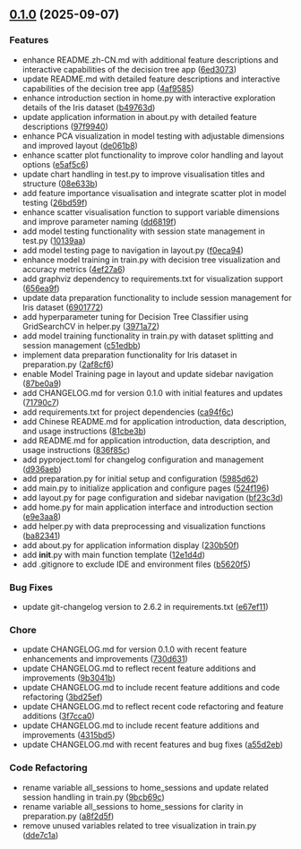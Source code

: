 <!-- insertion marker -->
<a name="0.1.0"></a>

## [0.1.0](https://github.com///compare/8bbc4d13eebd9294363d4cc7f1be6b13068866aa...0.1.0) (2025-09-07)

### Features

- enhance README.zh-CN.md with additional feature descriptions and interactive capabilities of the decision tree app ([6ed3073](https://github.com///commit/6ed3073a1bc5330b9cd1c32d446bf8ed81945415))
- update README.md with detailed feature descriptions and interactive capabilities of the decision tree app ([4af9585](https://github.com///commit/4af95851035d33b331c72ff695085deb303cb18d))
- enhance introduction section in home.py with interactive exploration details of the Iris dataset ([b49763d](https://github.com///commit/b49763df5e22f4f01f1ce0bd12d8388519227c3c))
- update application information in about.py with detailed feature descriptions ([97f9940](https://github.com///commit/97f9940765d02489b50a676bb57fea55db2f2eea))
- enhance PCA visualization in model testing with adjustable dimensions and improved layout ([de061b8](https://github.com///commit/de061b8afd8fe9f3d8fee628bfc07039600d07f9))
- enhance scatter plot functionality to improve color handling and layout options ([e5af5c6](https://github.com///commit/e5af5c6595f0be4cd68b60f8792af01204532456))
- update chart handling in test.py to improve visualisation titles and structure ([08e633b](https://github.com///commit/08e633bf354c39a9df21027b3415e5b74707c587))
- add feature importance visualisation and integrate scatter plot in model testing ([26bd59f](https://github.com///commit/26bd59f2ce87e1ad2d6330396b391ccc89ad40ed))
- enhance scatter visualisation function to support variable dimensions and improve parameter naming ([dd6819f](https://github.com///commit/dd6819fa5e2f8af3d65920530409a2ff0a28d67d))
- add model testing functionality with session state management in test.py ([10139aa](https://github.com///commit/10139aadb740d1b1befae543e336670fc77ae3c1))
- add model testing page to navigation in layout.py ([f0eca94](https://github.com///commit/f0eca942df2b809c2d28fb3585e67882dcba086e))
- enhance model training in train.py with decision tree visualization and accuracy metrics ([4ef27a6](https://github.com///commit/4ef27a662e7548ab4f66a0a0e48f0862265db695))
- add graphviz dependency to requirements.txt for visualization support ([656ea9f](https://github.com///commit/656ea9f6330fdd8c47c94a22b3391e8e7f685a74))
- update data preparation functionality to include session management for Iris dataset ([6901772](https://github.com///commit/690177255c1c1554456d9e3d4f31a86be2df23bb))
- add hyperparameter tuning for Decision Tree Classifier using GridSearchCV in helper.py ([3971a72](https://github.com///commit/3971a72e6c1cc18bb104139cbd1dea48e8174257))
- add model training functionality in train.py with dataset splitting and session management ([c51edbb](https://github.com///commit/c51edbb2a50aaef04ac8c248cf5943fbce80416a))
- implement data preparation functionality for Iris dataset in preparation.py ([2af8cf6](https://github.com///commit/2af8cf6bacf3153be0d9a7f328b3c81dc049f3f2))
- enable Model Training page in layout and update sidebar navigation ([87be0a9](https://github.com///commit/87be0a9ec87a513bcedf1168ff908dc1ba62ca41))
- add CHANGELOG.md for version 0.1.0 with initial features and updates ([71790c7](https://github.com///commit/71790c7b12ff4bcbb439c951679bff22ffd6c4b9))
- add requirements.txt for project dependencies ([ca94f6c](https://github.com///commit/ca94f6c87788aec4d1665c01f2b0480021313bd5))
- add Chinese README.md for application introduction, data description, and usage instructions ([81cbe3b](https://github.com///commit/81cbe3b2a617107aa3153835f459b51fcd011627))
- add README.md for application introduction, data description, and usage instructions ([836f85c](https://github.com///commit/836f85cb3682ac833a22ca9a5030cf38334609f4))
- add pyproject.toml for changelog configuration and management ([d936aeb](https://github.com///commit/d936aebf396f7d0bcaf95f7e313beac9ad1dd154))
- add preparation.py for initial setup and configuration ([5985d62](https://github.com///commit/5985d62d3329ac2661a35a4361651562ce65b4c9))
- add main.py to initialize application and configure pages ([524f196](https://github.com///commit/524f196d9f888acd686e1cf539c51bee4a208205))
- add layout.py for page configuration and sidebar navigation ([bf23c3d](https://github.com///commit/bf23c3dbae4edf1172de1bd2c9867964de5aa01b))
- add home.py for main application interface and introduction section ([e9e3aa8](https://github.com///commit/e9e3aa89a6c0d6b11a07e283b146789414165b1d))
- add helper.py with data preprocessing and visualization functions ([ba82341](https://github.com///commit/ba82341ee43d0cc77f45980a64daab6d0fe96015))
- add about.py for application information display ([230b50f](https://github.com///commit/230b50f28574bfac003bdde9a03da3200cf1ebbf))
- add __init__.py with main function template ([12e1d4d](https://github.com///commit/12e1d4db01d190c6bad3b8f46eb5d25f8e040297))
- add .gitignore to exclude IDE and environment files ([b5620f5](https://github.com///commit/b5620f50f7a04c8eee12caad0e0eb99c966a3bca))

### Bug Fixes

- update git-changelog version to 2.6.2 in requirements.txt ([e67ef11](https://github.com///commit/e67ef1125b608e83e75dbe5fc505982fec338055))

### Chore

- update CHANGELOG.md for version 0.1.0 with recent feature enhancements and improvements ([730d631](https://github.com///commit/730d6316ffca7b858efa5488f32398dbe6b1882b))
- update CHANGELOG.md to reflect recent feature additions and improvements ([9b3041b](https://github.com///commit/9b3041b4d9f617283761268117c214337fdeed11))
- update CHANGELOG.md to include recent feature additions and code refactoring ([3bd25ef](https://github.com///commit/3bd25ef06d965b4e98c7018ac6d654a4652072c6))
- update CHANGELOG.md to reflect recent code refactoring and feature additions ([3f7cca0](https://github.com///commit/3f7cca0f2ce7c641c5d214ece114da674d90fd68))
- update CHANGELOG.md to include recent feature additions and improvements ([4315bd5](https://github.com///commit/4315bd572843059ee2de493c8eb34367aa8dfc44))
- update CHANGELOG.md with recent features and bug fixes ([a55d2eb](https://github.com///commit/a55d2eb97276b54274be56e4e15bdbdd4e3ec100))

### Code Refactoring

- rename variable all_sessions to home_sessions and update related session handling in train.py ([9bcb69c](https://github.com///commit/9bcb69c3cefd9efb1356d9116a00a22b5e17f17a))
- rename variable all_sessions to home_sessions for clarity in preparation.py ([a8f2d5f](https://github.com///commit/a8f2d5f7b5e10a092443b744e2e556a35e71468b))
- remove unused variables related to tree visualization in train.py ([dde7c1a](https://github.com///commit/dde7c1a38bcde3d0753f2cc913a4a88096340954))


